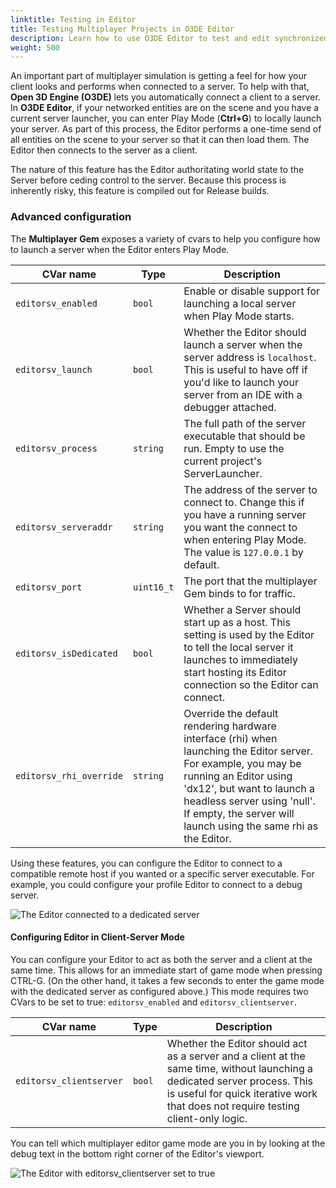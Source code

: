 ```yaml
---
linktitle: Testing in Editor
title: Testing Multiplayer Projects in O3DE Editor
description: Learn how to use O3DE Editor to test and edit synchronized multiplayer game projects in Open 3D Engine (O3DE).
weight: 500
---
```


An important part of multiplayer simulation is getting a feel for how your client looks and performs when connected to a server. To help with that, **Open 3D Engine (O3DE)** lets you automatically connect a client to a server. In **O3DE Editor**, if your networked entities are on the scene and you have a current server launcher, you can enter Play Mode (**Ctrl+G**) to locally launch your server. As part of this process, the Editor performs a one-time send of all entities on the scene to your server so that it can then load them. The Editor then connects to the server as a client.

The nature of this feature has the Editor authoritating world state to the Server before ceding control to the server. Because this process is inherently risky, this feature is compiled out for Release builds.

### Advanced configuration

The **Multiplayer Gem** exposes a variety of cvars to help you configure how to launch a server when the Editor enters Play Mode.

| CVar name | Type | Description |
|--|--|--|
| `editorsv_enabled` | `bool` | Enable or disable support for launching a local server when Play Mode starts. |
| `editorsv_launch` | `bool` | Whether the Editor should launch a server when the server address is `localhost`. This is useful to have off if you'd like to launch your server from an IDE with a debugger attached. |
| `editorsv_process` | `string` | The full path of the server executable that should be run. Empty to use the current project's ServerLauncher. |
| `editorsv_serveraddr` | `string` | The address of the server to connect to. Change this if you have a running server you want the connect to when entering Play Mode. The value is `127.0.0.1` by default. |
| `editorsv_port` | `uint16_t` | The port that the multiplayer Gem binds to for traffic. |
| `editorsv_isDedicated` | `bool` | Whether a Server should start up as a host. This setting is used by the Editor to tell the local server it launches to immediately start hosting its Editor connection so the Editor can connect. |
| `editorsv_rhi_override` | `string` | Override the default rendering hardware interface (rhi) when launching the Editor server. For example, you may be running an Editor using 'dx12', but want to launch a headless server using 'null'. If empty, the server will launch using the same rhi as the Editor. |

Using these features, you can configure the Editor to connect to a compatible remote host if you wanted or a specific server executable. For example, you could configure your profile Editor to connect to a debug server.

![The Editor connected to a dedicated server](/images/user-guide/networking/multiplayer/editor_client_with_dedicated_server_mode.png)

#### Configuring Editor in Client-Server Mode

You can configure your Editor to act as both the server and a client at the same time. This allows for an immediate start of game mode when pressing CTRL-G. (On the other hand, it takes a few seconds to enter the game mode with the dedicated server as configured above.) This mode requires two CVars to be set to true: `editorsv_enabled` and `editorsv_clientserver`.

| CVar name | Type | Description |
|--|--|--|
| `editorsv_clientserver` | `bool` | Whether the Editor should act as a server and a client at the same time, without launching a dedicated server process. This is useful for quick iterative work that does not require testing client-only logic. |

You can tell which multiplayer editor game mode are you in by looking at the debug text in the bottom right corner of the Editor's viewport.

![The Editor with editorsv_clientserver set to true](/images/user-guide/networking/multiplayer/editor_clientserver_mode.png)
